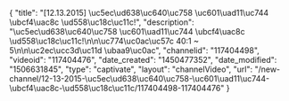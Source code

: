 {
    "title": "[12.13.2015] \uc5ec\ud638\uc640\uc758 \uc601\uad11\uc744 \ubcf4\uac8c \ud558\uc18c\uc11c!",
    "description": "\uc5ec\ud638\uc640\uc758 \uc601\uad11\uc744 \ubcf4\uac8c \ud558\uc18c\uc11c!\n\n\uc774\uc0ac\uc57c 40:1 ~ 5\n\n\uc2ec\ucc3d\uc11d \ubaa9\uc0ac",
    "channelid": "117404498",
    "videoid": "117404476",
    "date_created": "1450477352",
    "date_modified": "1506631845",
    "type": "captivate",
    "layout": "channelVideo",
    "url": "\/new-channel\/12-13-2015-\uc5ec\ud638\uc640\uc758-\uc601\uad11\uc744-\ubcf4\uac8c-\ud558\uc18c\uc11c\/117404498-117404476"
}